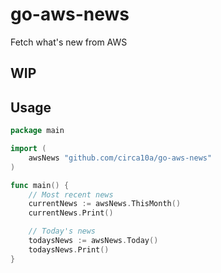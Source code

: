 # go-aws-news

Fetch what's new from AWS

## WIP

## Usage

```go
package main

import (
	awsNews "github.com/circa10a/go-aws-news"
)

func main() {
	// Most recent news
	currentNews := awsNews.ThisMonth()
	currentNews.Print()

	// Today's news
	todaysNews := awsNews.Today()
	todaysNews.Print()
}
```
